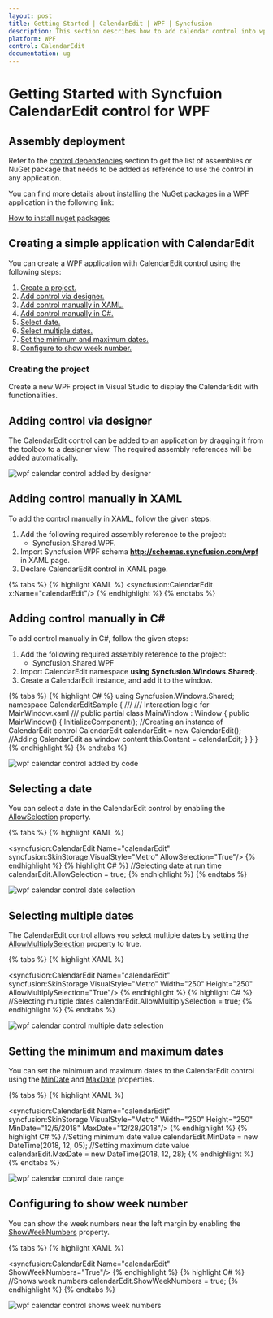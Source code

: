 ```yaml
---
layout: post
title: Getting Started | CalendarEdit | WPF | Syncfusion
description: This section describes how to add calendar control into wpf application and its basic features.
platform: WPF
control: CalendarEdit
documentation: ug
---
```


# Getting Started with Syncfuion CalendarEdit control for WPF

## Assembly deployment

Refer to the [control dependencies](https://help.syncfusion.com/wpf/control-dependencies#calendaredit) section to get the list of assemblies or NuGet package that needs to be added as reference to use the control in any application.

You can find more details about installing the NuGet packages in a WPF application in the following link: 

[How to install nuget packages](https://help.syncfusion.com/wpf/nuget-packages)

## Creating a simple application with CalendarEdit

You can create a WPF application with CalendarEdit control using the following steps:

1.	[Create a project.](#creating-the-project)
2.	[Add control via designer.](#adding-control-via-designer)
3.	[Add control manually in XAML.](#adding-control-manually-in-xaml)
4.	[Add control manually in C#.](#adding-control-manually-in-c)
5.	[Select date.](#selecting-a-date)
6.	[Select multiple dates.](#selecting-multiple-dates)
7.	[Set the minimum and maximum dates.](#setting-the-minimum-and-maximum-dates)
8.	[Configure to show week number.](#configuring-to-show-week-number)

### Creating the project

Create a new WPF project in Visual Studio to display the CalendarEdit with functionalities.

## Adding control via designer

The CalendarEdit control can be added to an application by dragging it from the toolbox to a designer view. The required assembly references will be added automatically.

![wpf calendar control added by designer](Getting-Started_images/wpf-calendar-control-added-by-designer.png)
 
## Adding control manually in XAML

To add the control manually in XAML, follow the given steps:

1.	Add the following required assembly reference to the project: 
    * Syncfusion.Shared.WPF.
2.	Import Syncfusion WPF schema **http://schemas.syncfusion.com/wpf** in XAML page.
3.	Declare CalendarEdit control in XAML page.

{% tabs %}
{% highlight XAML %}
<Window xmlns="http://schemas.microsoft.com/winfx/2006/xaml/presentation"
        xmlns:x="http://schemas.microsoft.com/winfx/2006/xaml"
        xmlns:syncfusion="http://schemas.syncfusion.com/wpf" 
        x:Class="CalendarEditSample.MainWindow"
        Title="CalendarEdit Sample" Height="350" Width="525">
    <Grid>
        <!-- CalendarEdit Control -->
        <syncfusion:CalendarEdit x:Name="calendarEdit"/>
    </Grid>
</Window>
{% endhighlight %}
{% endtabs %}

## Adding control manually in C\#

To add control manually in C#, follow the given steps:

1.	Add the following required assembly reference to the project: 
    * Syncfusion.Shared.WPF 
2.	Import CalendarEdit namespace **using Syncfusion.Windows.Shared;**.
3.	Create a CalendarEdit instance, and add it to the window.

{% tabs %}
{% highlight C# %}
using Syncfusion.Windows.Shared;
namespace CalendarEditSample
{
    /// 
    /// Interaction logic for MainWindow.xaml
    /// 
    public partial class MainWindow : Window
    {
        public MainWindow()
        {
            InitializeComponent();
            //Creating an instance of CalendarEdit control
            CalendarEdit calendarEdit = new CalendarEdit();
            //Adding CalendarEdit as window content
            this.Content = calendarEdit;
        }
    }
}
{% endhighlight %}
{% endtabs %}

![wpf calendar control added by code](Getting-Started_images/wpf-calendar-control-added-manually.png)

## Selecting a date

You can select a date in the CalendarEdit control by enabling the [AllowSelection](https://help.syncfusion.com/cr/wpf/Syncfusion.Shared.Wpf~Syncfusion.Windows.Shared.CalendarEdit~AllowSelection.html) property. 

{% tabs %}
{% highlight XAML %}
<!-- Selecting date -->
<syncfusion:CalendarEdit Name="calendarEdit" syncfusion:SkinStorage.VisualStyle="Metro" AllowSelection="True"/>
{% endhighlight %}
{% highlight C# %}
//Selecting date at run time
calendarEdit.AllowSelection = true;
{% endhighlight %}
{% endtabs %}

![wpf calendar control date selection](Getting-Started_images/wpf-calendar-control-date-selection.png)

## Selecting multiple dates

The CalendarEdit control allows you select multiple dates by setting the [AllowMultiplySelection](https://help.syncfusion.com/cr/wpf/Syncfusion.Shared.Wpf~Syncfusion.Windows.Shared.CalendarEdit~AllowMultiplySelection.html) property to true.

{% tabs %}
{% highlight XAML %}
<!-- Selecting multiple dates-->
<syncfusion:CalendarEdit Name="calendarEdit" syncfusion:SkinStorage.VisualStyle="Metro" Width="250" Height="250" AllowMultiplySelection="True"/>
{% endhighlight %}
{% highlight C# %}
//Selecting multiple dates
calendarEdit.AllowMultiplySelection = true;
{% endhighlight %}
{% endtabs %}

![wpf calendar control multiple date selection](Getting-Started_images/wpf-calendar-control-multiple-date-selection.png)

## Setting the minimum and maximum dates

You can set the minimum and maximum dates to the CalendarEdit control using the [MinDate](https://help.syncfusion.com/cr/wpf/Syncfusion.Shared.Wpf~Syncfusion.Windows.Shared.CalendarEdit~MinDate.html) and [MaxDate](https://help.syncfusion.com/cr/wpf/Syncfusion.Shared.Wpf~Syncfusion.Windows.Shared.CalendarEdit~MaxDate.html) properties.

{% tabs %}
{% highlight XAML %}
<!--Setting minimum and maximum dates-->
<syncfusion:CalendarEdit Name="calendarEdit" syncfusion:SkinStorage.VisualStyle="Metro" Width="250" Height="250" MinDate="12/5/2018" MaxDate="12/28/2018"/>
{% endhighlight %}
{% highlight C# %}
//Setting minimum date value
calendarEdit.MinDate = new DateTime(2018, 12, 05);
//Setting maximum date value
calendarEdit.MaxDate = new DateTime(2018, 12, 28);
{% endhighlight %}
{% endtabs %}

![wpf calendar control date range](Getting-Started_images/wpf-calendar-control-min-max-dates.png)

## Configuring to show week number

You can show the week numbers near the left margin by enabling the [ShowWeekNumbers](https://help.syncfusion.com/cr/wpf/Syncfusion.Shared.Wpf~Syncfusion.Windows.Shared.CalendarEdit~ShowWeekNumbers.html) property.

{% tabs %}
{% highlight XAML %}
<!--Showing Week number-->
<syncfusion:CalendarEdit Name="calendarEdit" ShowWeekNumbers="True"/>
{% endhighlight %}
{% highlight C# %}
//Shows week numbers
calendarEdit.ShowWeekNumbers = true;
{% endhighlight %}
{% endtabs %}

![wpf calendar control shows week numbers](Getting-Started_images/wpf-calendar-control-week-numbers.png)